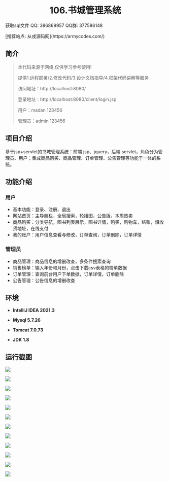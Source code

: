 <p><h1 align="center">106.书城管理系统</h1></p>

<p> 获取sql文件 QQ: 386869957 QQ群: 377586148 </p>
<p> [推荐站点: 从戎源码网](https://armycodes.com/) </p>

## 简介

> 本代码来源于网络,仅供学习参考使用!
>
> 提供1.远程部署/2.修改代码/3.设计文档指导/4.框架代码讲解等服务
> 
> 访问地址：http://localhost:8080/
> 
> 登录地址：http://localhost:8080/client/login.jsp
> 
> 用户：madan 123456
> 
> 管理员：admin 123456
>

## 项目介绍
基于jsp+servlet的书城管理系统：前端 jsp、jquery，后端 servlet，角色分为管理员、用户；集成商品购买、商品管理、订单管理、公告管理等功能于一体的系统。

## 功能介绍

### 用户

- 基本功能：登录、注册、退出
- 网站首页：主导航栏，全局搜索，轮播图，公告版，本周热卖
- 商品购买：分类导航，图书列表展示，图书详情，购买，购物车，结账，填收货地址，在线支付
- 我的账户：用户信息查看与修改，订单查询，订单删除，订单详情

### 管理员

- 商品管理：商品信息的增删改查，多条件搜索查询
- 销售榜单：输入年份和月份，点击下载csv表格的榜单数据
- 订单管理：查询前台用户下单数据，订单详情，订单删除
- 公告管理：公告信息的增删改查

## 环境

- <b>IntelliJ IDEA 2021.3</b>

- <b>Mysql 5.7.26</b>

- <b>Tomcat 7.0.73</b>

- <b>JDK 1.8</b>

## 运行截图
![](screenshot/1.png)

![](screenshot/2.png)

![](screenshot/3.png)

![](screenshot/4.png)

![](screenshot/5.png)

![](screenshot/6.png)

![](screenshot/7.png)

![](screenshot/8.png)

![](screenshot/9.png)

![](screenshot/10.png)

![](screenshot/11.png)

![](screenshot/12.png)